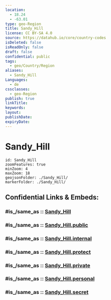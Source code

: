 ```yaml
---
location:
  - 18.24
  - -63.01
type: geo-Region
title: Sandy_Hill
license: CC BY-SA 4.0
source: https://datahub.io/core/country-codes
isDeleted: false
isReadOnly: false
draft: false
confidential: public
tags:
  - geo/Country/Region
aliases:
  - Sandy_Hill
Languages:
  - de
cssclasses:
  - geo-Region
publish: true
linkTitle:
keywords:
layout:
publishDate:
expiryDate:
---
```


# Sandy_Hill

```leaflet
id: Sandy_Hill
zoomFeatures: true 
minZoom: 4 
maxZoom: 18
geojsonFolder: ./Sandy_Hill/
markerFolder: ./Sandy_Hill/
```


## Confidential Links & Embeds: 

### #is_/same_as :: [Sandy_Hill](/_Standards/Earth/Continent/America~Caribbean/Anguilla/Counties~Anguilla/Sandy_Hill.md) 

### #is_/same_as :: [Sandy_Hill.public](/_public/Earth/Continent/America~Caribbean/Anguilla/Counties~Anguilla/Sandy_Hill.public.md) 

### #is_/same_as :: [Sandy_Hill.internal](/_internal/Earth/Continent/America~Caribbean/Anguilla/Counties~Anguilla/Sandy_Hill.internal.md) 

### #is_/same_as :: [Sandy_Hill.protect](/_protect/Earth/Continent/America~Caribbean/Anguilla/Counties~Anguilla/Sandy_Hill.protect.md) 

### #is_/same_as :: [Sandy_Hill.private](/_private/Earth/Continent/America~Caribbean/Anguilla/Counties~Anguilla/Sandy_Hill.private.md) 

### #is_/same_as :: [Sandy_Hill.personal](/_personal/Earth/Continent/America~Caribbean/Anguilla/Counties~Anguilla/Sandy_Hill.personal.md) 

### #is_/same_as :: [Sandy_Hill.secret](/_secret/Earth/Continent/America~Caribbean/Anguilla/Counties~Anguilla/Sandy_Hill.secret.md)

